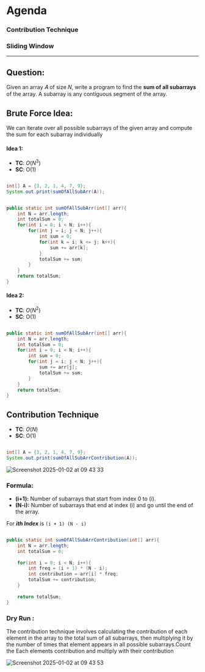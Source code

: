 # Agenda

### Contribution Technique
### Sliding Window

-----

## Question:

Given an array 𝐴 of size 𝑁, write a program to find the **sum of all subarrays** of the array. A subarray is any contiguous segment of the array.

## Brute Force Idea:

We can iterate over all possible subarrays of the given array and compute the sum for each subarray individually

#### Idea 1:

- **TC**: $O(N^{3})$
- **SC**: O(1)


```java

int[] A = {3, 2, 1, 4, 7, 9};
System.out.print(sumOfAllSubArr(A));

```

```java

public static int sumOfAllSubArr(int[] arr){
    int N = arr.length;
    int totalSum = 0;
    for(int i = 0; i < N; i++){
        for(int j = i; j < N; j++){
            int sum = 0;
            for(int k = i; k <= j; k++){
                sum += arr[k];
            }
            totalSum += sum;
        }
    }
    return totalSum;
}


```

#### Idea 2:


- **TC**: $O(N^{2})$
- **SC**: O(1)

```java

public static int sumOfAllSubArr(int[] arr){
    int N = arr.length;
    int totalSum = 0;
    for(int i = 0; i < N; i++){
        int sum = 0;
        for(int j = i; j < N; j++){
            sum += arr[j];
            totalSum += sum;
        }
    }
    return totalSum;    
}

```

## Contribution Technique

- **TC**: $O(N)$
- **SC**: O(1)


```java

int[] A = {3, 2, 1, 4, 7, 9};
System.out.print(sumOfAllSubArrContribution(A));

```

![Screenshot 2025-01-02 at 09 43 33](https://github.com/user-attachments/assets/57a2da0a-b309-4317-812f-79a4bcdacdf3)


### Formula: 

- **(i+1):** Number of subarrays that start from index 0 to \(i\).
- **(N-i):** Number of subarrays that end at index \(i\) and go until the end of the array.

For ***ith Index*** is `(i + 1) (N - i)`


```java

public static int sumOfAllSubArrContribution(int[] arr){
    int N = arr.length;
    int totalSum = 0;
    
    for(int i = 0; i < N; i++){
        int freq = (i + 1) * (N - i);
        int contribution = arr[i] * freq;
        totalSum += contribution;
    }
    
    return totalSum;
}


```


### Dry Run : 

The contribution technique involves calculating the contribution of each element in the array to the total sum of all subarrays, then multiplying it by the number of times that element appears in all possible subarrays.Count the Each elements contribution and multiply with their contribution

![Screenshot 2025-01-02 at 09 43 53](https://github.com/user-attachments/assets/2a66e328-d8bb-406b-8ab2-3c8c51ed6960)
